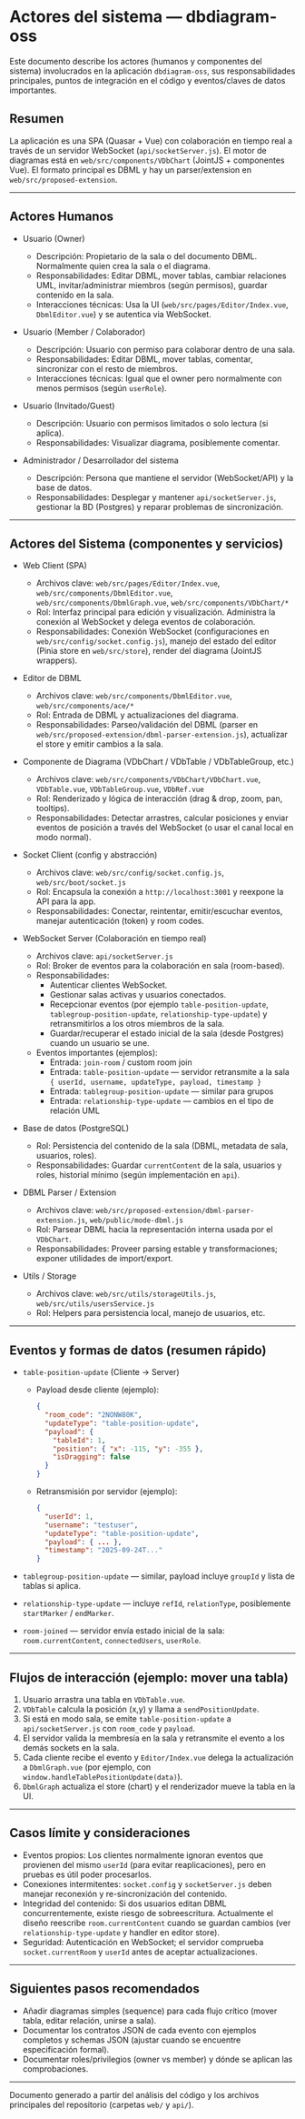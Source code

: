 # Actores del sistema — dbdiagram-oss

Este documento describe los actores (humanos y componentes del sistema) involucrados en la aplicación `dbdiagram-oss`, sus responsabilidades principales, puntos de integración en el código y eventos/claves de datos importantes.

## Resumen
La aplicación es una SPA (Quasar + Vue) con colaboración en tiempo real a través de un servidor WebSocket (`api/socketServer.js`). El motor de diagramas está en `web/src/components/VDbChart` (JointJS + componentes Vue). El formato principal es DBML y hay un parser/extension en `web/src/proposed-extension`.

---

## Actores Humanos

- Usuario (Owner)
  - Descripción: Propietario de la sala o del documento DBML. Normalmente quien crea la sala o el diagrama.
  - Responsabilidades: Editar DBML, mover tablas, cambiar relaciones UML, invitar/administrar miembros (según permisos), guardar contenido en la sala.
  - Interacciones técnicas: Usa la UI (`web/src/pages/Editor/Index.vue`, `DbmlEditor.vue`) y se autentica via WebSocket.

- Usuario (Member / Colaborador)
  - Descripción: Usuario con permiso para colaborar dentro de una sala.
  - Responsabilidades: Editar DBML, mover tablas, comentar, sincronizar con el resto de miembros.
  - Interacciones técnicas: Igual que el owner pero normalmente con menos permisos (según `userRole`).

- Usuario (Invitado/Guest)
  - Descripción: Usuario con permisos limitados o solo lectura (si aplica).
  - Responsabilidades: Visualizar diagrama, posiblemente comentar.

- Administrador / Desarrollador del sistema
  - Descripción: Persona que mantiene el servidor (WebSocket/API) y la base de datos.
  - Responsabilidades: Desplegar y mantener `api/socketServer.js`, gestionar la BD (Postgres) y reparar problemas de sincronización.

---

## Actores del Sistema (componentes y servicios)

- Web Client (SPA)
  - Archivos clave: `web/src/pages/Editor/Index.vue`, `web/src/components/DbmlEditor.vue`, `web/src/components/DbmlGraph.vue`, `web/src/components/VDbChart/*`
  - Rol: Interfaz principal para edición y visualización. Administra la conexión al WebSocket y delega eventos de colaboración.
  - Responsabilidades: Conexión WebSocket (configuraciones en `web/src/config/socket.config.js`), manejo del estado del editor (Pinia store en `web/src/store`), render del diagrama (JointJS wrappers).

- Editor de DBML
  - Archivos clave: `web/src/components/DbmlEditor.vue`, `web/src/components/ace/*`
  - Rol: Entrada de DBML y actualizaciones del diagrama.
  - Responsabilidades: Parseo/validación del DBML (parser en `web/src/proposed-extension/dbml-parser-extension.js`), actualizar el store y emitir cambios a la sala.

- Componente de Diagrama (VDbChart / VDbTable / VDbTableGroup, etc.)
  - Archivos clave: `web/src/components/VDbChart/VDbChart.vue`, `VDbTable.vue`, `VDbTableGroup.vue`, `VDbRef.vue`
  - Rol: Renderizado y lógica de interacción (drag & drop, zoom, pan, tooltips).
  - Responsabilidades: Detectar arrastres, calcular posiciones y enviar eventos de posición a través del WebSocket (o usar el canal local en modo normal).

- Socket Client (config y abstracción)
  - Archivos clave: `web/src/config/socket.config.js`, `web/src/boot/socket.js`
  - Rol: Encapsula la conexión a `http://localhost:3001` y reexpone la API para la app.
  - Responsabilidades: Conectar, reintentar, emitir/escuchar eventos, manejar autenticación (token) y room codes.

- WebSocket Server (Colaboración en tiempo real)
  - Archivos clave: `api/socketServer.js`
  - Rol: Broker de eventos para la colaboración en sala (room-based).
  - Responsabilidades:
    - Autenticar clientes WebSocket.
    - Gestionar salas activas y usuarios conectados.
    - Recepcionar eventos (por ejemplo `table-position-update`, `tablegroup-position-update`, `relationship-type-update`) y retransmitirlos a los otros miembros de la sala.
    - Guardar/recuperar el estado inicial de la sala (desde Postgres) cuando un usuario se une.
  - Eventos importantes (ejemplos):
    - Entrada: `join-room` / custom room join
    - Entrada: `table-position-update` — servidor retransmite a la sala `{ userId, username, updateType, payload, timestamp }`
    - Entrada: `tablegroup-position-update` — similar para grupos
    - Entrada: `relationship-type-update` — cambios en el tipo de relación UML

- Base de datos (PostgreSQL)
  - Rol: Persistencia del contenido de la sala (DBML, metadata de sala, usuarios, roles).
  - Responsabilidades: Guardar `currentContent` de la sala, usuarios y roles, historial mínimo (según implementación en `api`).

- DBML Parser / Extension
  - Archivos clave: `web/src/proposed-extension/dbml-parser-extension.js`, `web/public/mode-dbml.js`
  - Rol: Parsear DBML hacia la representación interna usada por el `VDbChart`.
  - Responsabilidades: Proveer parsing estable y transformaciones; exponer utilidades de import/export.

- Utils / Storage
  - Archivos clave: `web/src/utils/storageUtils.js`, `web/src/utils/usersService.js`
  - Rol: Helpers para persistencia local, manejo de usuarios, etc.

---

## Eventos y formas de datos (resumen rápido)

- `table-position-update` (Cliente -> Server)
  - Payload desde cliente (ejemplo):
    ```json
    {
      "room_code": "2NONW80K",
      "updateType": "table-position-update",
      "payload": {
        "tableId": 1,
        "position": { "x": -115, "y": -355 },
        "isDragging": false
      }
    }
    ```
  - Retransmisión por servidor (ejemplo):
    ```json
    {
      "userId": 1,
      "username": "testuser",
      "updateType": "table-position-update",
      "payload": { ... },
      "timestamp": "2025-09-24T..."
    }
    ```

- `tablegroup-position-update` — similar, payload incluye `groupId` y lista de tablas si aplica.
- `relationship-type-update` — incluye `refId`, `relationType`, posiblemente `startMarker` / `endMarker`.
- `room-joined` — servidor envía estado inicial de la sala: `room.currentContent`, `connectedUsers`, `userRole`.

---

## Flujos de interacción (ejemplo: mover una tabla)

1. Usuario arrastra una tabla en `VDbTable.vue`.
2. `VDbTable` calcula la posición (x,y) y llama a `sendPositionUpdate`.
3. Si está en modo sala, se emite `table-position-update` a `api/socketServer.js` con `room_code` y `payload`.
4. El servidor valida la membresía en la sala y retransmite el evento a los demás sockets en la sala.
5. Cada cliente recibe el evento y `Editor/Index.vue` delega la actualización a `DbmlGraph.vue` (por ejemplo, con `window.handleTablePositionUpdate(data)`).
6. `DbmlGraph` actualiza el store (chart) y el renderizador mueve la tabla en la UI.

---

## Casos límite y consideraciones

- Eventos propios: Los clientes normalmente ignoran eventos que provienen del mismo `userId` (para evitar reaplicaciones), pero en pruebas es útil poder procesarlos.
- Conexiones intermitentes: `socket.config` y `socketServer.js` deben manejar reconexión y re-sincronización del contenido.
- Integridad del contenido: Si dos usuarios editan DBML concurrentemente, existe riesgo de sobreescritura. Actualmente el diseño reescribe `room.currentContent` cuando se guardan cambios (ver `relationship-type-update` y handler en editor store).
- Seguridad: Autenticación en WebSocket; el servidor comprueba `socket.currentRoom` y `userId` antes de aceptar actualizaciones.

---

## Siguientes pasos recomendados

- Añadir diagramas simples (sequence) para cada flujo crítico (mover tabla, editar relación, unirse a sala).
- Documentar los contratos JSON de cada evento con ejemplos completos y schemas JSON (ajustar cuando se encuentre especificación formal).
- Documentar roles/privilegios (owner vs member) y dónde se aplican las comprobaciones.

---

Documento generado a partir del análisis del código y los archivos principales del repositorio (carpetas `web/` y `api/`).
